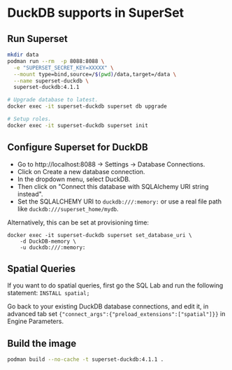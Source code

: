 # DuckDB supports in SuperSet

## Run Superset
```sh
mkdir data
podman run --rm  -p 8088:8088 \
  -e "SUPERSET_SECRET_KEY=XXXXX" \
  --mount type=bind,source=/$(pwd)/data,target=/data \
  --name superset-duckdb \
  superset-duckdb:4.1.1

# Upgrade database to latest.
docker exec -it superset-duckdb superset db upgrade

# Setup roles.
docker exec -it superset-duckdb superset init
```

## Configure Superset for DuckDB

- Go to http://localhost:8088 → Settings → Database Connections.
- Click on Create a new database connection.
- In the dropdown menu, select DuckDB.
- Then click on  "Connect this database with SQLAlchemy URI string instead".
- Set the SQLALCHEMY URI to `duckdb:///:memory:` or use a real file path like `duckdb:///superset_home/mydb`.

Alternatively, this can be set at provisioning time:
```
docker exec -it superset-duckdb superset set_database_uri \
    -d DuckDB-memory \
    -u duckdb:///:memory:
```

## Spatial Queries
    
If you want to do spatial queries, first go the SQL Lab and run the following statement: `INSTALL spatial;`

Go back to your existing DuckDB database connections, and edit it, in advanced tab set `{"connect_args":{"preload_extensions":["spatial"]}}` in  Engine Parameters.


## Build the image
```sh
podman build --no-cache -t superset-duckdb:4.1.1 . 
```
